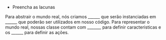  - Preencha as lacunas
 
  Para abstrair o mundo real, nós criamos ______ que serão instanciadas em ______ que poderão ser utilizados 
 em nosso código.
  Para representar o mundo real, nossas classe contam com _______ para definir caracteristicas e os
 ______ para definir as ações.